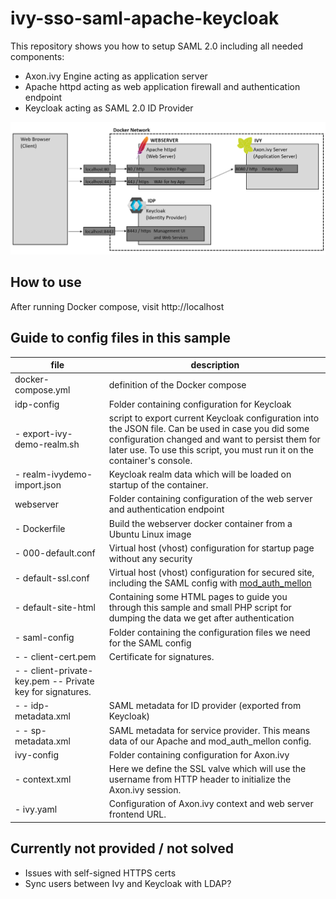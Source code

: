 # ivy-sso-saml-apache-keycloak

This repository shows you how to setup SAML 2.0 including all needed components:
- Axon.ivy Engine acting as application server
- Apache httpd acting as web application firewall and authentication endpoint
- Keycloak acting as SAML 2.0 ID Provider

![Infrastructure Overview](infrastructure.png)

## How to use

After running Docker compose, visit http://localhost

## Guide to config files in this sample

|file|description|
|---|---|
| docker-compose.yml | definition of the Docker compose |
| idp-config | Folder containing configuration for Keycloak |
| - export-ivy-demo-realm.sh | script to export current Keycloak configuration into the JSON file. Can be used in case you did some configuration changed and want to persist them for later use. To use this script, you must run it on the container's console.|
| - realm-ivydemo-import.json | Keycloak realm data which will be loaded on startup of the container. |
| webserver | Folder containing configuration of the web server and authentication endpoint |
| - Dockerfile | Build the webserver docker container from a Ubuntu Linux image |
| - 000-default.conf | Virtual host (vhost) configuration for startup page without any security |
| - default-ssl.conf | Virtual host (vhost) configuration for secured site, including the SAML config with [mod_auth_mellon](https://github.com/latchset/mod_auth_mellon) |
| - default-site-html | Containing some HTML pages to guide you through this sample and small PHP script for dumping the data we get after authentication |
| - saml-config | Folder containing the configuration files we need for the SAML config |
| - - client-cert.pem | Certificate for signatures. |
| - - client-private-key.pem -- Private key for signatures. |
| - - idp-metadata.xml | SAML metadata for ID provider (exported from Keycloak) |
| - - sp-metadata.xml | SAML metadata for service provider. This means data of our Apache and mod_auth_mellon config. |
| ivy-config | Folder containing configuration for Axon.ivy |
| - context.xml | Here we define the SSL valve which will use the username from HTTP header to initialize the Axon.ivy session. |
| - ivy.yaml | Configuration of Axon.ivy context and web server frontend URL. |


## Currently not provided / not solved

- Issues with self-signed HTTPS certs
- Sync users between Ivy and Keycloak with LDAP?

